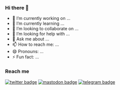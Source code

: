 ### Hi there 👋


- 🔭 I’m currently working on ...
- 🌱 I’m currently learning ...
- 👯 I’m looking to collaborate on ...
- 🤔 I’m looking for help with ...
- 💬 Ask me about ...
- 📫 How to reach me: ...
- 😄 Pronouns: ...
- ⚡ Fun fact: ...

### Reach me 
[![twitter badge](https://img.shields.io/twitter/follow/NandiyaLive?style=social)](https://twitter.com/NandiyaLive)
[![mastodon badge](https://img.shields.io/mastodon/follow/NandiyaLive?domain=https%3A%2F%2Fmastodon.social&style=social)](https://mastodon.social/@NandiyaLive)
[![telegram badge](https://img.shields.io/badge/Nandiyalive-30302f?style=flat&logo=telegram)](https://t.me/NandiyaLive)
